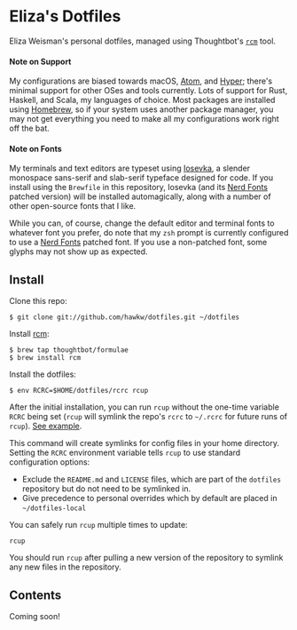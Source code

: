 Eliza's Dotfiles
================

Eliza Weisman's personal dotfiles, managed using Thoughtbot's [`rcm`](https://github.com/thoughtbot/rcm) tool.

#### Note on Support
My configurations are biased towards macOS, [Atom](https://atom.io), and [Hyper](https://hyper.is); there's minimal support for other OSes and tools currently. Lots of support for Rust, Haskell, and Scala, my languages of choice. Most packages are installed using [Homebrew](https://brew.sh), so if your system uses another package manager, you may not get everything you need to make all my configurations work right off the bat.

#### Note on Fonts
My terminals and text editors are typeset using [Iosevka](https://be5invis.github.io/Iosevka/), a slender monospace sans-serif and slab-serif typeface designed for code. If you install using the `Brewfile` in this repository, Iosevka (and its [Nerd Fonts](http://nerdfonts.com) patched version) will be installed automagically, along with a number of other open-source fonts that I like.

 While you can, of course, change the default editor and terminal fonts to whatever font you prefer, do note that my `zsh` prompt is currently configured to use a [Nerd Fonts](http://nerdfonts.com) patched font. If you use a non-patched font, some glyphs may not show up as expected.


Install
-------

Clone this repo:

    $ git clone git://github.com/hawkw/dotfiles.git ~/dotfiles

Install [rcm](https://github.com/thoughtbot/rcm):

    $ brew tap thoughtbot/formulae
    $ brew install rcm

Install the dotfiles:

    $ env RCRC=$HOME/dotfiles/rcrc rcup

After the initial installation, you can run `rcup` without the one-time variable
`RCRC` being set (`rcup` will symlink the repo's `rcrc` to `~/.rcrc` for future
runs of `rcup`). [See
example](https://github.com/thoughtbot/dotfiles/blob/master/rcrc).

This command will create symlinks for config files in your home directory.
Setting the `RCRC` environment variable tells `rcup` to use standard
configuration options:

* Exclude the `README.md` and `LICENSE` files, which are part of
  the `dotfiles` repository but do not need to be symlinked in.
* Give precedence to personal overrides which by default are placed in
  `~/dotfiles-local`

You can safely run `rcup` multiple times to update:

    rcup

You should run `rcup` after pulling a new version of the repository to symlink
any new files in the repository.

Contents
--------

Coming soon!
